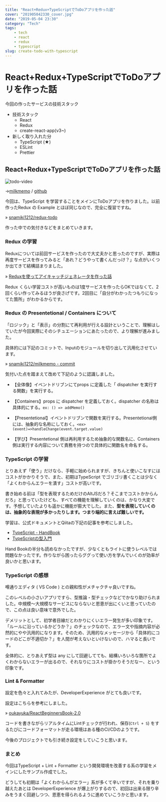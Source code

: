 ```yaml
---
title: "React+Redux+TypeScriptでToDoアプリを作った話"
cover: "201905042330_cover.jpg"
date: "2019-05-04 23:30"
category: "Tech"
tags:
    - tech
    - react
    - redux
    - typescript
slug: create-todo-with-typescript
---
```


# React+Redux+TypeScriptでToDoアプリを作った話

今回の作ったサービスの技術スタック

- 技術スタック
  - React
  - Redux
  - create-react-app(v3~)
- 新しく取り入れた分
  - TypeScript (★)
  - ESLint
  - Prettier

## React+Redux+TypeScriptでToDoアプリを作った話

![todo-video](./201905042330_1.gif)

→[milkmemo](https://snamiki1212.github.io/milkmemo/) / [github](https://github.com/snamiki1212/milkmemo)

今回は、TypeScript を学習することをメインにToDoアプリを作りました。以前作ったRedux の Example とほぼ同じなので、完全に復習ですね。

» [snamiki1212/redux-todo](https://github.com/snamiki1212/redux-todo)

作った中での気付きなどをまとめていきます。


### Redux の学習

Reduxについては前回サービスを作ったので大丈夫かと思ったのですが、実際は再度サービスを作ってみると「あれ？どうやって書くんだっけ？」な点がいくつか出てきて結構詰まりました。

» [Reduxを使ってアイキャッチジェネレータを作った話](./create-icatch)

Redux くらい学習コストが高いものは1度サービスを作ったらOKではなくて、2回くらい作ってみるほうが良さげです。2回目に「自分がわかったつもりになってた箇所」がわかるからです。



### Redux の Presentetional / Containers について

「ロジック」と「表示」の分割にて再利用が行える設計ということで、理解はしていたが今回実際にそのシチュエーションにあたったので、より理解が進みました。

具体的には下記のコミットで、Inputのモジュールを切り出して汎用化させています。

» [snamiki1212/milkmemo - commit](https://github.com/snamiki1212/milkmemo/commit/13008af06985c8ce6a4fcb89566085f4b0b5e66f)

気付いた点を踏まえて改めて下記のように認識しました。

- 【全体像】イベントドリブンにてprops に定義した「 dispatcher を実行する関数」を実行する。

- 【Containers】props に dispatcher を定義しておく。dispatcher の名称は具体的にする。`ex: () => addMemo()`
- 【Presentetional】イベントドリブンで関数を実行する。Presentetional側には、抽象的な名称にしておく。`<ex> (event)=>handleChange(event.target.value)`

- 【学び】Presentetional 側は再利用するため抽象的な関数名に、Containers 側は実行する内容について責務を持つので具体的に関数名を命名する。





### TypeScript の学習

とりあえず「使う」だけなら、手軽に始められますが、きちんと使いこなすにはコストがかかりそうで、また、初期はTypeScript でゴリゴリ書くことは少なく「よくわからんエラーを潰す」コストが高いです。

書き始める前は「型を表現するためだけのAltJSだろ？そこまでコストかからんだろ」と思っていたけども、すべての機能を理解していくのは、かなり大変です。予想していたよりも遥かに機能が膨大でした。また、<b>型を表現していくのは、抽象的な表現が多かったりします。つまり端的に言えば難しいです。</b>

学習は、公式ドキュメントとQiitaの下記の記事を参考にしました。

- [TypeScript - HandBook](https://www.typescriptlang.org/docs/handbook/basic-types.html)
- [TypeScriptの型入門](https://qiita.com/uhyo/items/e2fdef2d3236b9bfe74a)

Hand Bookの半分も読めなかったですが、少なくともライトに使うレベルでは問題なかったです。作りながら困ったらググって使い方を学んでいくのが効率が良いかと思います。



### TypeScript の感想

噂通りエディタ ( VS Code ) との親和性がメチャクチャ良いですね。

このレベルの小さいアプリですら、型推論・型チェックなどでかなり助けられました。中規模〜大規模なサービスにならないと恩恵が出にくいと思っていたので、この点は良い意味で意外でした。

デメリットとして、初学者目線だとわかりにくいエラー発生が多い印象です。「ルールに沿っているかどうか？」のチェックなので、エラー文や指摘内容が必然的にやや汎用的になります。そのため、汎用的なメッセージから「具体的にコードのどこが不適切か？」を人間が考えないといけないので、ハマると長いです。

全体的に、とりあえず型は any にして回避してても、結構いろいろな箇所でよくわからないエラーが出るので、それなりにコストが掛かりそうだなー、という印象です。


### Lint & Formatter

設定を色々と入れてみたが、DeveloperExperience がとても良いです。

設定はこちらを参考にしました。

» [oukayuka/ReactBeginnersBook-2.0](https://github.com/oukayuka/ReactBeginnersBook-2.0/tree/master/06-lint)

コードを書きながらリアルタイムにLintチェックが行われ、保存(`Ctrl + S`)  をするたびにコードフォーマットが走る環境はある種のCI/CDのようです。

今後のプロジェクトでも引き続き設定をしていこうと思います。

### まとめ

今回はTypeScript + Lint + Formatter という開発環境を改善する系の学習をメインにしたサンプル作成でした。

どうしても初期は「よくわからんがエラー」系が多くて辛いですが、それを乗り越えたあとは DeveloperExperience が爆上がりするので、初回は出来る限り辛みをうまく回避しつつ、恩恵を得られるように進めていこうかと思います。




